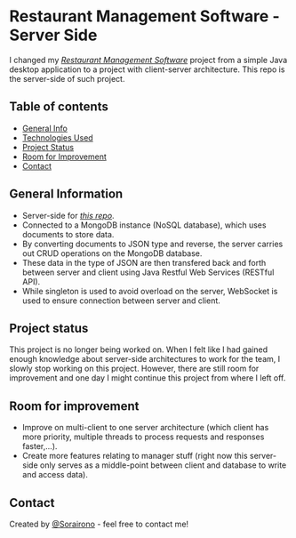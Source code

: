 # Restaurant Management Software - Server Side
I changed my [_Restaurant Management Software_](https://github.com/Sorairono/Restaurant) project from a simple Java desktop application to a project with client-server architecture. This repo is the server-side of such project.

## Table of contents
* [General Info](#general-information)
* [Technologies Used](#technologies-used)
* [Project Status](#project-status)
* [Room for Improvement](#room-for-improvement)
* [Contact](#contact)

## General Information
- Server-side for [_this repo_](https://github.com/Sorairono/RestaurantClient).
- Connected to a MongoDB instance (NoSQL database), which uses documents to store data.
- By converting documents to JSON type and reverse, the server carries out CRUD operations on the MongoDB database.
- These data in the type of JSON are then transfered back and forth between server and client using Java Restful Web Services (RESTful API).
- While singleton is used to avoid overload on the server, WebSocket is used to ensure connection between server and client.

## Project status
This project is no longer being worked on. When I felt like I had gained enough knowledge about server-side architectures to work for the team, I slowly stop working on this project. However, there are still room for improvement and one day I might continue this project from where I left off.

## Room for improvement
- Improve on multi-client to one server architecture (which client has more priority, multiple threads to process requests and responses faster,...).
- Create more features relating to manager stuff (right now this server-side only serves as a middle-point between client and database to write and access data).

## Contact 
Created by [@Sorairono](https://github.com/Sorairono) - feel free to contact me!
